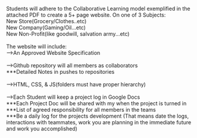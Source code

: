 Students will adhere to the Collaborative Learning model exemplified in the attached PDF to create a 5+ page website.
On one of 3 Subjects:<br>
New Store(Grocery/Clothes..etc)<br>
New Company(Gaming/Oil...etc)<br> 
New Non-Profit(like goodwill, salvation army...etc)<br><br>
The website will include: 
<br>
-->An Approved Website Specification 
<br>
<br>
-->Github repository will all members as collaborators
<br>
    ***Detailed Notes in pushes to repositories
    <br>
    <br>
-->HTML, CSS, & JS(folders must have proper hierarchy)
<br>
<br>
-->Each Student will keep a project log in Google Docs<br>
   ***Each Project Doc will be shared with my when the project is turned in<br>
   ***List of agreed responsibility for all members in the teams <br>
   ***Be a daily log for the projects development (That means date the logs, interactions with teammates, work you are planning in the immediate future and work you accomplished)
